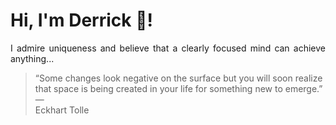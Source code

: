 # Hi, I'm Derrick 👋!
<p align="justify">I admire uniqueness and believe that a clearly focused mind can achieve anything...</p> 
<!-- #quote-start -->
<blockquote>&ldquo;Some changes look negative on the surface but you will soon realize that space is being created in your life for something new to emerge.&rdquo; &mdash; <footer>Eckhart Tolle</footer></blockquote>
<!-- #quote-end -->
